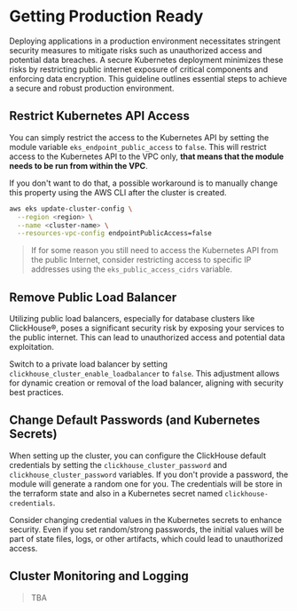 # Getting Production Ready

Deploying applications in a production environment necessitates stringent security measures to mitigate risks such as unauthorized access and potential data breaches. A secure Kubernetes deployment minimizes these risks by restricting public internet exposure of critical components and enforcing data encryption. This guideline outlines essential steps to achieve a secure and robust production environment.

## Restrict Kubernetes API Access

You can simply restrict the access to the Kubernetes API by setting the module variable `eks_endpoint_public_access` to `false`.
This will restrict access to the Kubernetes API to the VPC only, **that means that the module needs to be run from within the VPC**.

If you don't want to do that, a possible workaround is to manually change this property using the AWS CLI after the cluster is created.

```sh
aws eks update-cluster-config \
  --region <region> \
  --name <cluster-name> \
  --resources-vpc-config endpointPublicAccess=false
```

> If for some reason you still need to access the Kubernetes API from the public Internet, consider restricting access to specific IP addresses using the `eks_public_access_cidrs` variable.

## Remove Public Load Balancer

Utilizing public load balancers, especially for database clusters like ClickHouse®, poses a significant security risk by exposing your services to the public internet. This can lead to unauthorized access and potential data exploitation.

Switch to a private load balancer by setting `clickhouse_cluster_enable_loadbalancer` to `false`. This adjustment allows for dynamic creation or removal of the load balancer, aligning with security best practices.

## Change Default Passwords (and Kubernetes Secrets)
When setting up the cluster, you can configure the ClickHouse default credentials by setting the `clickhouse_cluster_password` and `clickhouse_cluster_password` variables. If you don't provide a password, the module will generate a random one for you. The credentials will be store in the terraform state and also in a Kubernetes secret named `clickhouse-credentials`.

Consider changing credential values in the Kubernetes secrets to enhance security. Even if you set random/strong passwords, the initial values will be part of state files, logs, or other artifacts, which could lead to unauthorized access.

## Cluster Monitoring and Logging

> TBA

